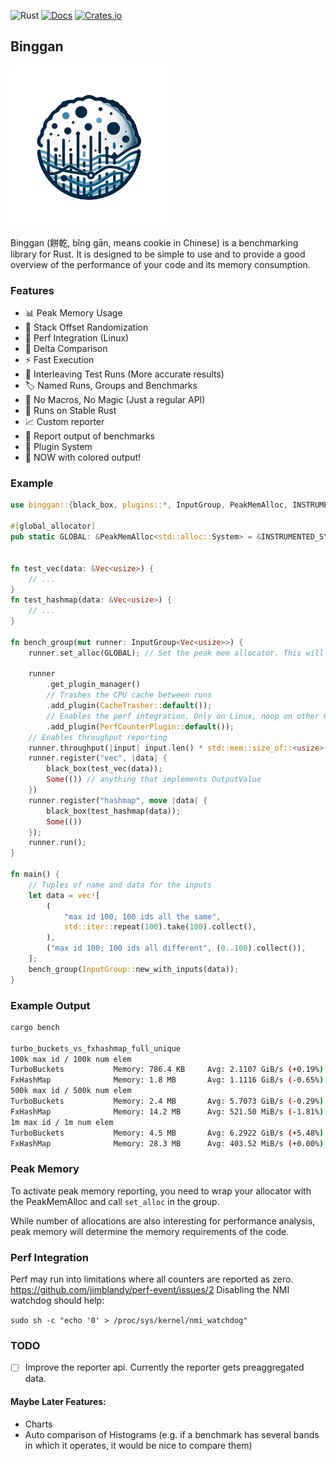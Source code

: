 ![Rust](https://github.com/PSeitz/binggan/workflows/Rust/badge.svg)
[![Docs](https://docs.rs/binggan/badge.svg)](https://docs.rs/crate/binggan/)
[![Crates.io](https://img.shields.io/crates/v/binggan.svg)](https://crates.io/crates/binggan)

## Binggan
![binggan logo](https://raw.githubusercontent.com/PSeitz/binggan/main/logo_s.png)

Binggan (餅乾, bǐng gān, means cookie in Chinese) is a benchmarking library for Rust.
It is designed to be simple to use and to provide a good overview of the performance of your code and its memory consumption.

### Features

* 📊 Peak Memory Usage
* 💎 Stack Offset Randomization
* 💖 Perf Integration (Linux)
* 🔄 Delta Comparison
* ⚡ Fast Execution
* 🔀 Interleaving Test Runs (More accurate results)
* 🏷️ Named Runs, Groups and Benchmarks
* 🧙 No Macros, No Magic (Just a regular API)
* 🦀 Runs on Stable Rust
* 📈 Custom reporter
* 🧩 Report output of benchmarks
* 🔌 Plugin System
* 🎨 NOW with colored output!

### Example

```rust
use binggan::{black_box, plugins::*, InputGroup, PeakMemAlloc, INSTRUMENTED_SYSTEM};

#[global_allocator]
pub static GLOBAL: &PeakMemAlloc<std::alloc::System> = &INSTRUMENTED_SYSTEM;


fn test_vec(data: &Vec<usize>) {
    // ...
}
fn test_hashmap(data: &Vec<usize>) {
    // ...
}

fn bench_group(mut runner: InputGroup<Vec<usize>>) {
    runner.set_alloc(GLOBAL); // Set the peak mem allocator. This will enable peak memory reporting.

    runner
        .get_plugin_manager()
        // Trashes the CPU cache between runs
        .add_plugin(CacheTrasher::default());
        // Enables the perf integration. Only on Linux, noop on other OS.
        .add_plugin(PerfCounterPlugin::default());
    // Enables throughput reporting
    runner.throughput(|input| input.len() * std::mem::size_of::<usize>());
    runner.register("vec", |data| {
        black_box(test_vec(data));
        Some(()) // anything that implements OutputValue
    })
    runner.register("hashmap", move |data| {
        black_box(test_hashmap(data));
        Some(())
    });
    runner.run();
}

fn main() {
    // Tuples of name and data for the inputs
    let data = vec![
        (
            "max id 100; 100 ids all the same",
            std::iter::repeat(100).take(100).collect(),
        ),
        ("max id 100; 100 ids all different", (0..100).collect()),
    ];
    bench_group(InputGroup::new_with_inputs(data));
}

```

### Example Output
```bash
cargo bench

turbo_buckets_vs_fxhashmap_full_unique
100k max id / 100k num elem
TurboBuckets           Memory: 786.4 KB     Avg: 2.1107 GiB/s (+0.19%)    Median: 2.1288 GiB/s (+0.69%)    [1.9055 GiB/s .. 2.1464 GiB/s]    
FxHashMap              Memory: 1.8 MB       Avg: 1.1116 GiB/s (-0.65%)    Median: 1.1179 GiB/s (-0.90%)    [1020.2 MiB/s .. 1.1363 GiB/s]    
500k max id / 500k num elem
TurboBuckets           Memory: 2.4 MB       Avg: 5.7073 GiB/s (-0.29%)    Median: 5.7633 GiB/s (-0.55%)    [5.1313 GiB/s .. 6.1104 GiB/s]    
FxHashMap              Memory: 14.2 MB      Avg: 521.50 MiB/s (-1.81%)    Median: 523.42 MiB/s (-1.75%)    [465.28 MiB/s .. 562.83 MiB/s]    
1m max id / 1m num elem
TurboBuckets           Memory: 4.5 MB       Avg: 6.2922 GiB/s (+5.48%)    Median: 6.3850 GiB/s (+6.56%)    [4.9580 GiB/s .. 6.7989 GiB/s]    
FxHashMap              Memory: 28.3 MB      Avg: 403.52 MiB/s (+0.00%)    Median: 396.74 MiB/s (+0.97%)    [355.83 MiB/s .. 473.37 MiB/s]    
```

### Peak Memory
To activate peak memory reporting, you need to wrap your allocator with the PeakMemAlloc and call `set_alloc` in the group.

While number of allocations are also interesting for performance analysis, peak memory will determine the memory requirements of the code.

### Perf Integration
Perf may run into limitations where all counters are reported as zero. https://github.com/jimblandy/perf-event/issues/2
Disabling the NMI watchdog should help:

`sudo sh -c "echo '0' > /proc/sys/kernel/nmi_watchdog"`

### TODO

- [ ] Improve the reporter api. Currently the reporter gets preaggregated data.

#### Maybe Later Features:
* Charts
* Auto comparison of Histograms (e.g. if a benchmark has several bands in which it operates, it would be nice to compare them)

